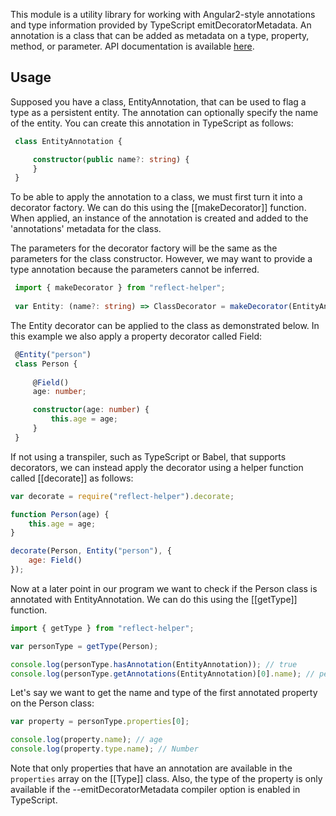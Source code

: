 This module is a utility library for working with Angular2-style annotations and type information provided by 
TypeScript emitDecoratorMetadata. An annotation is a class that can be added as metadata on a type, property, method, 
or parameter. API documentation is available [here](http://artifacthealth.github.io/reflect-helper).


## Usage 
 
Supposed you have a class, EntityAnnotation, that can be used to flag a type as a persistent entity. The 
annotation can optionally specify the name of the entity. You can create this annotation in TypeScript as follows:

```typescript
 class EntityAnnotation {

     constructor(public name?: string) {
     }
 }
```

To be able to apply the annotation to a class, we must first turn it into a decorator factory. We can do this using
the [[makeDecorator]] function. When applied, an instance of the annotation is created and added to the 'annotations' 
metadata for the class.

The parameters for the decorator factory will be the same as the parameters for the class constructor. However, we may 
want to provide a type annotation because the parameters cannot be inferred.

```typescript
 import { makeDecorator } from "reflect-helper";
 
 var Entity: (name?: string) => ClassDecorator = makeDecorator(EntityAnnotation);
```

The Entity decorator can be applied to the class as demonstrated below. In this example we also apply a property 
decorator called Field:

```typescript
 @Entity("person")
 class Person {
 
     @Field()
     age: number;

     constructor(age: number) {
         this.age = age;
     }
 }
```

If not using a transpiler, such as TypeScript or Babel, that supports decorators, we can instead apply the decorator 
using a helper function called [[decorate]] as follows: 

```javascript
var decorate = require("reflect-helper").decorate;

function Person(age) {
    this.age = age;
}

decorate(Person, Entity("person"), {
    age: Field()
});
```

Now at a later point in our program we want to check if the Person class is annotated with EntityAnnotation. We can do
this using the [[getType]] function.

```typescript
import { getType } from "reflect-helper";

var personType = getType(Person);

console.log(personType.hasAnnotation(EntityAnnotation)); // true
console.log(personType.getAnnotations(EntityAnnotation)[0].name); // person
```

Let's say we want to get the name and type of the first annotated property on the Person class:

```typescript
var property = personType.properties[0];

console.log(property.name); // age
console.log(property.type.name); // Number 
```

Note that only properties that have an annotation are available in the `properties` array on the [[Type]] class. Also, 
the type of the property is only available if the --emitDecoratorMetadata compiler option is enabled in TypeScript.
